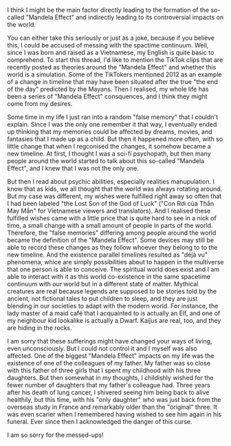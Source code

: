 I think I might be the main factor directly leading to the formation of the so-called "Mandela Effect" and indirectly leading to its controversial impacts on the world.

You can either take this seriously or just as a joke, because if you believe this, I could be accused of messing with the spactime continuum. Well, since I was born and raised as a Vietnamese, my English is quite basic to comprehend. To start this thread, I'd like to mention the TikTok clips that are recently posted as theories around the "Mandela Effect" and whether this world is a simulation. Some of the TikTokers mentioned 2012 as an example of a change in timeline that may have been situated after the true "the end of the day" predicted by the Mayans. Then I realised, my whole life has been a series of "Mandela Effect" consquences, and I think they might come from my desires.

Some time in my life I just ran into a random "false memory" that I couldn't explain. Since I was the only one remember it that way, I eventually ended up thinking that my memories could be affected by dreams, movies, and fantasies that I made up as a child. But then it happened more often, with so little change that when I regconised the changes, it somehow became a new timeline. At first, I thought I was a sci-fi psychopath, but then many people around the world started to talk about this so-called "Mandela Effect", and I knew that I was not the only one. 

But then I read about psychic abilities, especially realities manupulation. I know that as kids, we all thought that the world was always rotating around. But my case was different, my wishes were fulfilled right away so often that I had been labeled "the Lost Son of the God of Luck" ("Con Rơi của Thần May Mắn" for Vietnamese viewers and translators). And I realised these fulfilled wishes came with a little price that is quite hard to see in a nick of time, a small change with a small amount of people in parts of the world. Therefore, the "false memories" differing among people around the world became the definition of the "Mandela Effect". Some devices may still be able to record these changes as they follow whoever they belong to to the new timeline. And the existence parallel timelines resulted as "déjà vu" phenomena, whice are simply possibilities about to happen in the multiverse that one person is able to conceive. The spiritual world does exist and I am able to interact with it as this world co-existence in the same spacetime continuum with our world but in a different state of matter. Mythical creatures are real because legends are supposed to be stories told by the ancient, not fictional tales to put children to sleep, and they are just blending in our societies to adapt with the modern world. For instance, the lady master of a maid café that I acquainted to is actually an Elf, and one of my neighbour kid lookalike is actually a Dwarf. Kaijus are real, too, and they are hiding in the rocks. 

I am sorry that these sufferings might have changed your ways of living, even unconsciously. But I could not control it and I myself was also affected. One of the biggest "Mandela Effect" impacts on my life was the existence of one of the colleagues of my father. My father was so close with this father of three girls that I spent my childhood with his three daughters. But then somewhat in my thoughts, I childishly wished for the fewer number of daughters that my father's colleague had. Three years after his death of lung cancer, I shivered seeing him being back to alive healthily, but this time, with his "only daughter" who was just back from the overseas study in France and remarkably older than the "original" three. It was even scarier when I remembered having wished to see him again in his funeral. Ever since then I acknowledged the danger of this curse.

I am so sorry for the messed-ups!